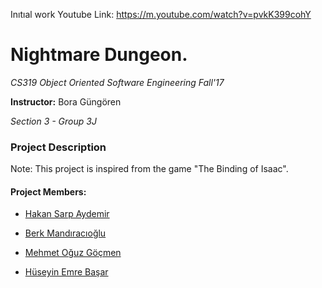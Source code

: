 
Inıtıal work Youtube Link:
https://m.youtube.com/watch?v=pvkK399cohY 


# Nightmare Dungeon.

*CS319 Object Oriented Software Engineering Fall'17*

**Instructor:** Bora Güngören

*Section 3 - Group 3J*

### Project Description



Note: This project is inspired from the game "The Binding of Isaac".
#### Project Members:


* [Hakan Sarp Aydemir](https://github.com/hsarpaydemir)

* [Berk Mandıracıoğlu](https://github.com/BerkMandiracioglu)

* [Mehmet Oğuz Göçmen](https://github.com/Gocmeen)

* [Hüseyin Emre Başar](https://github.com/eemrebasar)

